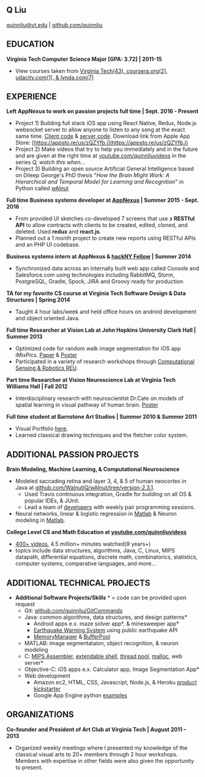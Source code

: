 ## Q Liu
quinnliu@vt.edu | [github.com/quinnliu](https://github.com/quinnliu)
 
## EDUCATION
<b>Virginia Tech Computer Science Major [GPA: 3.72] | 2011-15</b>  
- View courses taken from [Virginia Tech(43), coursera.org(2), udacity.com(1), & 
  lynda.com(7)](./portfolio/courses_taken.md)
 
## EXPERIENCE
<b>Left AppNexus to work on passion projects full time | Sept. 2016 - Present</b>
- Project 1) Building full stack iOS app using React Native, Redux, Node.js 
  websocket server to allow anyone to listen to any song at the exact same time. 
  [Client code](https://github.com/Laybium/laybium) & 
  [server code](https://github.com/Laybium/laybium_server). 
  Download link from Apple App Store: [https://appsto.re/us/zQZYfb.i](https://appsto.re/us/zQZYfb.i)
- Project 2) Make videos that try to help you immediately and in the future and 
  are given at the right time at [youtube.com/quinnliuvideos](https://www.youtube.com/quinnliuvideos)
  in the series *Q, watch this when...*
- Project 3) Building an open source Artificial General Intelligence based
  on Dileep George's PhD thesis "*How the Brain Might Work: A Hierarchical and 
  Temporal Model for Learning and Recognition*" in Python called 
  [wAlnut](https://github.com/WalnutiQ/wAlnut)

<b>Full time Business systems developer at [AppNexus](http://www.appnexus.com/) | Summer 2015 - Sept. 2016</b>  
- From provided UI sketches co-developed 7 screens that use a <b>RESTful API</b> to allow 
  contracts with clients to be created, edited, cloned, and deleted. Used 
  <b>redux</b> and <b>react.js</b>.
- Planned out a 1 month project to create new reports using RESTful APIs and an 
  PHP UI codebase.

<b>Business systems intern at AppNexus & [hackNY Fellow](http://hackny.org/a/) | Summer 2014</b>  
- Synchronized data across an internally built web app called Console and 
  Salesforce.com using technologies including RabbitMQ, Storm, PostgreSQL, 
  Gradle, Spock, JIRA and Groovy ready for production.  

<b>TA for my favorite CS course at Virginia Tech Software Design & Data Structures | Spring 2014</b>  
- Taught 4 hour labs/week and held office hours on android development and 
  object oriented Java.
 
<b>Full time Researcher at Vision Lab at John Hopkins University Clark Hall | Summer 2013</b>  
- Optimized code for random walk image segmentation for iOS app iMixPics.
  [Paper](./portfolio/random_walker_image_segmentation_on_iOS_devices.pdf) & 
  [Poster](./portfolio/Poster_iMixPics2.jpg) 
- Participated in a variety of research workshops through 
  [Computational Sensing & Robotics REU](http://lcsr.jhu.edu/reu/).
 
<b>Part time Researcher at Vision Neuroscience Lab at Virginia Tech Williams Hall | Fall 2012</b>  
- Interdisciplinary research with neuroscientist Dr.Cate on models of spatial 
  learning in visual pathway of human brain. [Poster](./portfolio/Scieneering_Poster_(5MB).jpg)

<b>Full time student at Barnstone Art Studios | Summer 2010 & Summer 2011</b>
- Visual Portfolio [here](https://github.com/quinnliu/resume/blob/master/portfolio/artwork.md). 
- Learned classical drawing techniques and the fletcher color system.

## ADDITIONAL PASSION PROJECTS
<b>Brain Modeling, Machine Learning, & Computational Neuroscience</b>  
- Modeled saccading retina and layer 3, 4, & 5 of human neocortex in Java at 
  [github.com/WalnutiQ/wAlnut/tree/version-2.3.1](https://github.com/WalnutiQ/wAlnut/tree/version-2.3.1).
  - Used Travis continuous integration, Gradle for building on all OS & popular 
    IDEs, & JUnit. 
  - Lead a team of [developers](https://github.com/WalnutiQ/WalnutiQ/graphs/contributors) 
    with weekly pair programming sessions.  
- Neural networks, linear & logistic regression in [Matlab](https://github.com/quinnliu/MachineLearning) 
  & Neuron modeling in [Matlab](https://github.com/quinnliu/ComputationalNeuroscience).
 
<b>College Level CS and Math Education at
[youtube.com/quinnliuvideos](https://www.youtube.com/user/quinnliuvideos)</b>  
- [400+ videos](https://www.youtube.com/user/quinnliuvideos/playlists), 4.5 
  million+ minutes watched(9 years+)
- topics include data structures, algorithms, Java, C, Linux, MIPS datapath, 
  differential equations, discrete math, combinatorics, statistics, computer 
  systems, comparative languages, and more...
 
## ADDITIONAL TECHNICAL PROJECTS
- <b>Additional Software Projects/Skills</b> * = code can be provided upon request
  - Git: [github.com/quinnliu/GitCommands](https://github.com/quinnliu/GitCommands)
  - Java: common algorithms, data structures, and design patterns*
    + Android apps e.x. maze solver app*, & minesweeper app*
    + [Earthquake Warning System](https://github.com/quinnliu/EarthquakeWatcherService) 
      using public earthquake API
    + [MemoryManager](https://github.com/quinnliu/MemoryManager) & 
      [BufferPool](https://github.com/quinnliu/BufferPool)
  - MATLAB: image segmentataion, object recognition, & neuron modeling
  - C: [MIPS Assembler](https://github.com/quinnliu/mips_assembler), 
       [extendable shell](https://github.com/quinnliu/extendable_shell), 
       [thread pool](https://github.com/quinnliu/thread_pool), 
       [malloc](https://github.com/quinnliu/malloc), web server*
  - Objective-C: iOS apps e.x. Calculator app, Image Segmentation App*
  - Web development
    + Amazon ec2, HTML, CSS, Javascript, Node.js, & Heroku [product kickstarter](https://github.com/quinnliu/bitstarter)
    + Google App Engine python [examples](https://github.com/quinnliu/GoogleAppEngine)
 
## ORGANIZATIONS
<b>Co-founder and President of Art Club at Virginia Tech | August 2011 – 2013</b>  
- Organized weekly meetings where I presented my knowledge of the classical 
  visual arts to 20+ members through 2 hour workshops. Members with expertise 
  in other fields were also given the opportunity to present.
